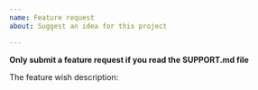 ```yaml
---
name: Feature request
about: Suggest an idea for this project

---
```


**Only submit a feature request if you read the SUPPORT.md file**

The feature wish description:
